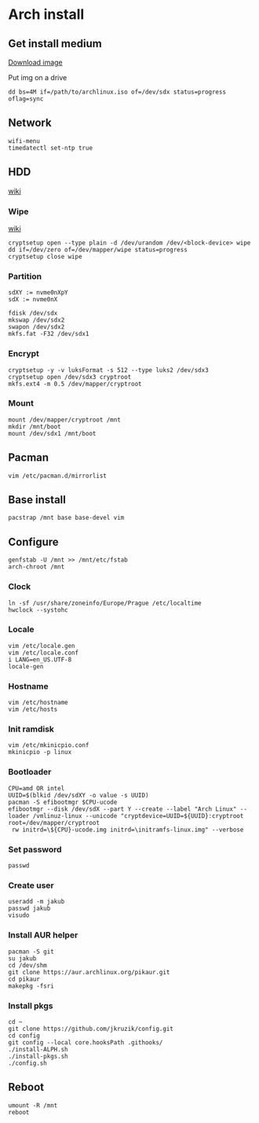 # Arch install


## Get install medium
[Download image](https://www.archlinux.org/download/)

Put img on a drive
```
dd bs=4M if=/path/to/archlinux.iso of=/dev/sdx status=progress oflag=sync
```


## Network
```
wifi-menu
timedatectl set-ntp true
```


## HDD
[wiki](https://wiki.archlinux.org/index.php/Dm-crypt/Encrypting_an_entire_system#LUKS_on_a_partition)

### Wipe
[wiki](https://wiki.archlinux.org/index.php/Dm-crypt/Drive_preparation)
```
cryptsetup open --type plain -d /dev/urandom /dev/<block-device> wipe
dd if=/dev/zero of=/dev/mapper/wipe status=progress
cryptsetup close wipe
```
### Partition
```
sdXY := nvme0nXpY
sdX := nvme0nX
```
```
fdisk /dev/sdx
mkswap /dev/sdx2
swapon /dev/sdx2
mkfs.fat -F32 /dev/sdx1
```

### Encrypt
```
cryptsetup -y -v luksFormat -s 512 --type luks2 /dev/sdx3
cryptsetup open /dev/sdx3 cryptroot
mkfs.ext4 -m 0.5 /dev/mapper/cryptroot
```

### Mount
```
mount /dev/mapper/cryptroot /mnt
mkdir /mnt/boot
mount /dev/sdx1 /mnt/boot
```


## Pacman
```
vim /etc/pacman.d/mirrorlist
```

## Base install
```
pacstrap /mnt base base-devel vim
```

## Configure
```
genfstab -U /mnt >> /mnt/etc/fstab
arch-chroot /mnt
```

### Clock
```
ln -sf /usr/share/zoneinfo/Europe/Prague /etc/localtime
hwclock --systohc
```

### Locale
```
vim /etc/locale.gen
vim /etc/locale.conf
i LANG=en_US.UTF-8
locale-gen
```

### Hostname
```
vim /etc/hostname
vim /etc/hosts
```

### Init ramdisk
```
vim /etc/mkinicpio.conf
mkinicpio -p linux
```

### Bootloader
```
CPU=amd OR intel
UUID=$(blkid /dev/sdXY -o value -s UUID)
pacman -S efibootmgr $CPU-ucode
efibootmgr --disk /dev/sdX --part Y --create --label "Arch Linux" --loader /vmlinuz-linux --unicode "cryptdevice=UUID=${UUID}:cryptroot root=/dev/mapper/cryptroot
 rw initrd=\${CPU}-ucode.img initrd=\initramfs-linux.img" --verbose
```

### Set password
```
passwd
```

### Create user
```
useradd -m jakub
passwd jakub
visudo
```

### Install AUR helper
```
pacman -S git
su jakub
cd /dev/shm
git clone https://aur.archlinux.org/pikaur.git
cd pikaur
makepkg -fsri
```

### Install pkgs
```
cd ~
git clone https://github.com/jkruzik/config.git
cd config
git config --local core.hooksPath .githooks/
./install-ALPH.sh
./install-pkgs.sh
./config.sh
```


## Reboot
```
umount -R /mnt
reboot
```

